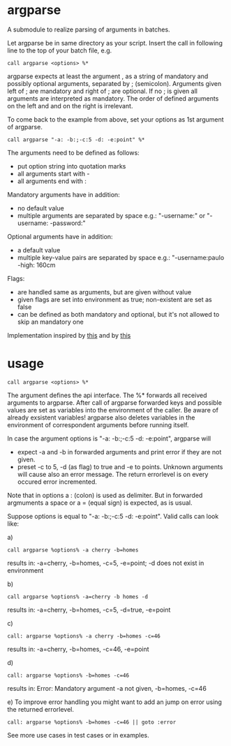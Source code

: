 # argparse

A submodule to realize parsing of arguments in batches.

Let argparse be in same directory as your script. Insert the call in following line to the top of your batch file, e.g.

```batch
call argparse <options> %*
```

argparse expects at least the argument <options>, as a string of mandatory and possibly optional arguments, separated by ; (semicolon). Arguments given left of ; are mandatory and right of ; are optional. If no ; is given all arguments are interpreted as mandatory. The order of defined arguments on the left and and on the right is irrelevant.

To come back to the example from above, set your options as 1st argument of argparse.
```batch
call argparse "-a: -b:;-c:5 -d: -e:point" %*
```

The arguments need to be defined as follows:
- put option string into quotation marks
- all arguments start with -
- all arguments end with :

Mandatory arguments have in addition:
- no default value
- multiple arguments are separated by space
e.g.: "-username:" or "-username: -password:"

Optional arguments have in addition:
- a default value
- multiple key-value pairs are separated by space
e.g.: "-username:paulo -high: 160cm

Flags:
- are handled same as arguments, but are given without value
- given flags are set into environment as true; non-existent are set as false
- can be defined as both mandatory and optional, but it's not allowed to skip an mandatory one


Implementation inspired by [this](https://stackoverflow.com/questions/3973824/windows-bat-file-optional-argument-parsing/8162578#8162578) and by [this](https://stackoverflow.com/questions/55523387/local-variable-and-return-value-of-function-in-windows-batch)


# usage

```batch
call argparse <options> %*
```

The argument <options> defines the api interface. The %* forwards
all received arguments to argparse. After call of argparse
forwarded keys and possible values are set as variables into the 
environment of the caller. Be aware of already exsistent variables!
argparse also deletes variables in the environment of correspondent
arguments before running itself.

In case the argument options is "-a: -b:;-c:5 -d: -e:point", argparse will
- expect -a and -b in forwarded arguments and print error if they are not given.
- preset -c to 5, -d (as flag) to true and -e to points.
Unknown arguments will cause also an error message. The return errorlevel
is on every occured error incremented.

Note that in options a : (colon) is used as delimiter.
But in forwarded argmuments a space or a = (equal sign)
is expected, as is usual.

Suppose options is equal to "-a: -b:;-c:5 -d: -e:point".
Valid calls can look like:

a)
```batch
call argparse %options% -a cherry -b=homes
```
results in: -a=cherry, -b=homes, -c=5, -e=point; -d does not exist in environment

b)
```batch
call argparse %options% -a=cherry -b homes -d
```
results in: -a=cherry, -b=homes, -c=5, -d=true, -e=point

c)
```batch
call: argparse %options% -a cherry -b=homes -c=46
```
results in: -a=cherry, -b=homes, -c=46, -e=point

d)
```batch
call: argparse %options% -b=homes -c=46
```
results in: Error: Mandatory argument -a not given, -b=homes, -c=46

e)
To improve error handling you might want to add an jump on error using the
returned errorlevel.
```batch
call: argparse %options% -b=homes -c=46 || goto :error
```

See more use cases in test cases or in examples.
